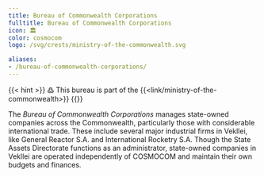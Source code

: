 ```yaml
---
title: Bureau of Commonwealth Corporations
fulltitle: Bureau of Commonwealth Corporations
icon: 🏛️
color: cosmocom
logo: /svg/crests/ministry-of-the-commonwealth.svg

aliases:
- /bureau-of-commonwealth-corporations/
---
```

{{< hint >}}
߷ This bureau is part of the {{<link/ministry-of-the-commonwealth>}}
{{</hint>}}

The *Bureau of Commonwealth Corporations* manages state-owned companies across the Commonwealth, particularly those with considerable international trade. These include several major industrial firms in Vekllei, like General Reactor S.A. and International Rocketry S.A. Though the State Assets Directorate functions as an administrator, state-owned companies in Vekllei are operated independently of COSMOCOM and maintain their own budgets and finances.